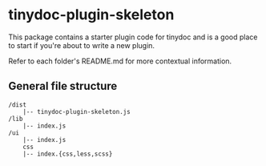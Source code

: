 # tinydoc-plugin-skeleton

This package contains a starter plugin code for tinydoc and is a good place to
start if you're about to write a new plugin.

Refer to each folder's README.md for more contextual information.

## General file structure

```
/dist
    |-- tinydoc-plugin-skeleton.js
/lib
    |-- index.js
/ui
    |-- index.js
    css
    |-- index.{css,less,scss}
```